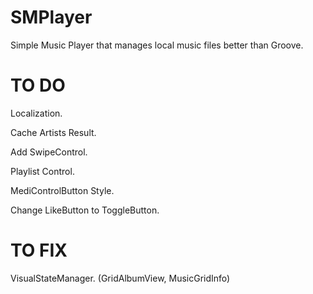 # SMPlayer
Simple Music Player that manages local music files better than Groove.

# TO DO

Localization.

Cache Artists Result.

Add SwipeControl.

Playlist Control.

MediControlButton Style.

Change LikeButton to ToggleButton.

# TO FIX
VisualStateManager. (GridAlbumView, MusicGridInfo)